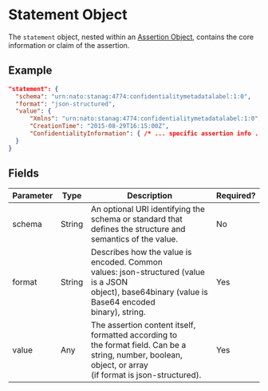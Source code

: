 # Statement Object

The `statement` object, nested within an [Assertion Object](./assertions.md), contains the core information or claim of the assertion.

## Example

```json
"statement": {
  "schema": "urn:nato:stanag:4774:confidentialitymetadatalabel:1:0",
  "format": "json-structured",
  "value": {
      "Xmlns": "urn:nato:stanag:4774:confidentialitymetadatalabel:1:0",
      "CreationTime": "2015-08-29T16:15:00Z",
      "ConfidentialityInformation": { /* ... specific assertion info ... */ }
  }
}
```

## Fields

| Parameter | Type   | Description                                                                                                                                               | Required? |
| --------- | ------ | --------------------------------------------------------------------------------------------------------------------------------------------------------- | --------- |
| schema    | String | An optional URI identifying the schema or standard that defines the structure and semantics of the value.                                                 | No        |
| format    | String | Describes how the value is encoded. Common values: json-structured (value is a JSON object), base64binary (value is Base64 encoded binary), string.       | Yes       |
| value     | Any    | The assertion content itself, formatted according to the format field. Can be a string, number, boolean, object, or array (if format is json-structured). | Yes       |